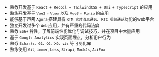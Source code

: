 - 熟悉开发基于 `React + Recoil + TailwindCSS + Umi + TypeScript` 的应用
- 熟练开发基于 `Vue2` + `Vuex` 以及 `Vue3` + `Pinia` 的应用
- 能够基于声网 `Agora` 搭建具有 `RTM 实时消息通讯`、`RTC 视频通话`功能的web平台
- 独立开发过多个 `Web` 应用，并有严重的代码洁癖
- 熟悉 `ES6+` 特性，了解前端性能优化与调试技巧，并在项目中大量应用
- 基于 `Google Analytics` 实现页面埋点，分析用户行为
- 熟悉 `Echarts、G2、G6、X6、vis` 等可视化库
- 熟练使用 `Git`, `immer`, `Less`, `Strapi`, `MockJs`, `ApiFox`
